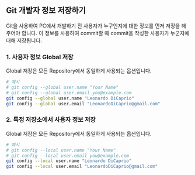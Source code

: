 Git 개발자 정보 저장하기
----------------------
Git을 사용하여 PC에서 개발하기 전 사용자가 누구인지에 대한 정보를 먼저 저장을 해주어야 합니다. 이 정보를 사용하여 commit할 때 commit을 작성한 사용자가 누군지에 대해 저장됩니다.

### 1. 사용자 정보 Global 저장
Global 저장은 모든 Repository에서 동일하게 사용되는 옵션입니다.

``` bash
# 예시
# git config --global user.name "Your Name"
# git config --global user.email you@example.com
git config --global user.name "Leonardo DiCaprio"
git config --global user.email "LeonardoDiCaprio@gmail.com"
```

### 2. 특정 저장소에서 사용자 정보 저장
Global 저장은 모든 Repository에서 동일하게 사용되는 옵션입니다.

``` bash
# 예시
# git config --local user.name "Your Name"
# git config --local user.email you@example.com
git config --local user.name "Leonardo DiCaprio"
git config --local user.email "LeonardoDiCaprio@gmail.com"
```